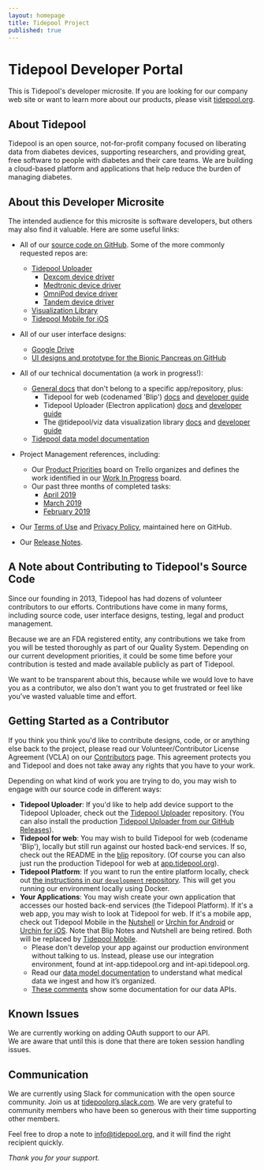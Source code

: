 ```yaml
---
layout: homepage
title: Tidepool Project
published: true
---
```


# Tidepool Developer Portal

This is Tidepool's developer microsite. If you are looking for our company web site or want to learn more about our products, please visit [tidepool.org](https://tidepool.org).

## About Tidepool

Tidepool is an open source, not-for-profit company focused on liberating data from diabetes devices, supporting researchers, and providing great, free software to people with diabetes and their care teams. We are building a cloud-based platform and applications that help reduce the burden of managing diabetes.

## About this Developer Microsite

The intended audience for this microsite is software developers, but others may also find it valuable. Here are some useful links:

* All of our [source code on GitHub](https://github.com/tidepool-org). Some of the more commonly requested repos are:
  * [Tidepool Uploader](https://github.com/tidepool-org/chrome-uploader)
    * [Dexcom device driver](https://github.com/tidepool-org/chrome-uploader/tree/master/lib/drivers/dexcom)
    * [Medtronic device driver](https://github.com/tidepool-org/chrome-uploader/tree/master/lib/drivers/medtronic)
    * [OmniPod device driver](https://github.com/tidepool-org/chrome-uploader/tree/master/lib/drivers/insulet)
    * [Tandem device driver](https://github.com/tidepool-org/chrome-uploader/tree/master/lib/drivers/tandem)
  * [Visualization Library](https://github.com/tidepool-org/viz)
  * [Tidepool Mobile for iOS](https://github.com/tidepool-org/mobile-ios)


* All of our user interface designs:
  * [Google Drive](https://drive.google.com/drive/folders/0B1kZGwPgzp9iV2E0dk5UNGRmTTA)
  * [UI designs and prototype for the Bionic Pancreas on GitHub](https://github.com/tidepool-org/bionicpancreas)
* All of our technical documentation (a work in progress!):
  * [General docs](http://developer.tidepool.org/docs/) that don't belong to a specific app/repository, plus:
    * Tidepool for web (codenamed 'Blip') [docs](http://developer.tidepool.org/blip/) and [developer guide](http://developer.tidepool.org/blip/docs/StartHere.html)
    * Tidepool Uploader (Electron application) [docs](http://developer.tidepool.org/chrome-uploader/) and [developer guide](http://developer.tidepool.org/chrome-uploader/docs/StartHere.html)
    * The @tidepool/viz data visualization library [docs](http://developer.tidepool.org/viz/) and [developer guide](http://developer.tidepool.org/viz/docs/StartHere.html)
  * [Tidepool data model documentation](http://developer.tidepool.org/data-model/)
* Project Management references, including:
  * Our [Product Priorities](https://trello.com/b/JTCsoGjd/current-quarter-product-priorities) board on Trello organizes and defines the work identified in our [Work In Progress](https://trello.com/b/sLQWlC52/work-in-progress) board.
  * Our past three months of completed tasks:
    * [April 2019](https://trello.com/b/QuNFk1OX/done-2019-04)
    * [March 2019](https://trello.com/b/aH0HN4kh/done-2019-03)
    * [February 2019](https://trello.com/b/Kxa0Uerr/done-2019-02)
* Our [Terms of Use](terms-of-use) and [Privacy Policy](privacy-policy), maintained here on GitHub.
* Our [Release Notes](release-notes).

## A Note about Contributing to Tidepool's Source Code

Since our founding in 2013, Tidepool has had dozens of volunteer contributors to our efforts. Contributions have come in many forms, including source code, user interface designs, testing, legal and product management.

Because we are an FDA registered entity, any contributions we take from you will be tested thoroughly as part of our Quality  System. Depending on our current development priorities, it could be some time before your contribution is tested and made available publicly as part of Tidepool.

We want to be transparent about this, because while we would love to have you as a contributor, we also don't want you to get frustrated or feel like you've wasted valuable time and effort.

## Getting Started as a Contributor

If you think you think you'd like to contribute designs, code, or or anything else back to the project, please read our Volunteer/Contributor License Agreement (VCLA) on our [Contributors](contributors) page. This agreement protects you and Tidepool and does not take away any rights that you have to your work.

Depending on what kind of work you are trying to do, you may wish to engage with our source code in different ways:

* **Tidepool Uploader**: If you'd like to help add device support to the Tidepool Uploader, check out the [Tidepool Uploader](https://github.com/tidepool-org/chrome-uploader) repository. (You can also install the production [Tidepool Uploader from our GitHub Releases](https://github.com/tidepool-org/chrome-uploader/releases)).
* **Tidepool for web**: You may wish to build Tidepool for web (codename 'Blip'), locally but still run against our hosted back-end services. If so, check out the README in the [blip](https://github.com/tidepool-org/blip) repository. (Of course you can also just run the production Tidepool for web at [app.tidepool.org](https://app.tidepool.org)).
* **Tidepool Platform**: If you want to run the entire platform locally, check out [the instructions in our `development` repository](https://github.com/tidepool-org/development). This will get you running our environment locally using Docker.
* **Your Applications**: You may wish create your own application that accesses our hosted back-end services (the Tidepool Platform). If it's a web app, you may wish to look at Tidepool for web. If it's a mobile app, check out Tidepool Mobile in the [Nutshell](https://github.com/tidepool-org/nutshell-ios) or [Urchin for Android](https://github.com/tidepool-org/urchin-android) or [Urchin for iOS](https://github.com/tidepool-org/urchin). Note that Blip Notes and Nutshell are being retired. Both will be replaced by [Tidepool Mobile](https://github.com/tidepool-org/mobile).
  * Please don't develop your app against our production environment without talking to us. Instead, please use our integration environment, found at int-app.tidepool.org and int-api.tidepool.org.
  * Read our [data model documentation](http://developer.tidepool.org/data-model/) to understand what medical data we ingest and how it’s organized.
  * [These comments](https://github.com/tidepool-org/tide-whisperer/blob/master/tide-whisperer.go#L193) show some documentation for our data APIs.

## Known Issues
We are currently working on adding OAuth support to our API.  
We are aware that until this is done that there are token session handling issues.

## Communication

We are currently using Slack for communication with the open source community. Join us at [tidepoolorg.slack.com](http://public-chat.tidepool.org/). We are very grateful to community members who have been so generous with their time supporting other members.

Feel free to drop a note to [info@tidepool.org](mailto:info@tidepool.org), and it will find the right recipient quickly.

*Thank you for your support.*
